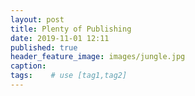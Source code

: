 ```yaml
---
layout: post
title: Plenty of Publishing
date: 2019-11-01 12:11
published: true
header_feature_image: images/jungle.jpg
caption:
tags:    # use [tag1,tag2]
---
```


